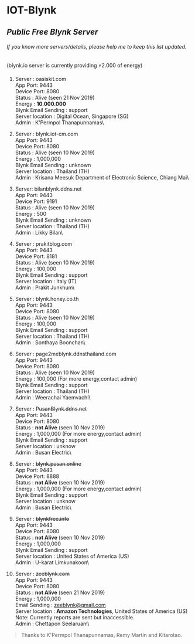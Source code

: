# **IOT-Blynk**

## *Public Free Blynk Server*
###### If you know more servers/details, please help me to keep this list updated.
(blynk.io server is currently providing ⚡️2.000 of energy)

1. Server : oasiskit.com\
App Port: 9443\
Device Port: 8080\
Status : Alive (seen 21 Nov 2019)\
Energy : **10.000.000**\
Blynk Email Sending : support\
Server location : Digital Ocean, Singapore (SG)\
Admin : K'Permpol Thanapunnamas\

2. Server : blynk.iot-cm.com\
App Port: 9443\
Device Port: 8080\
Status : Alive (seen 10 Nov 2019)\
Energy : 1,000,000\
Blynk Email Sending : unknown\
Server location : Thailand (TH)\
Admin : Krisana Meesuk Department of Electronic Science, Chiang Mai\

3. Server: bilanblynk.ddns.net\
App Port: 9443\
Device Port: 9191\
Status : Alive (seen 10 Nov 2019)\
Energy : 500\
Blynk Email Sending : unknown\
Server location : Thailand (TH)\
Admin : Likky Bilan\

4. Server : prakitblog.com\
App Port: 9443\
Device Port: 8181\
Status : Alive (seen 10 Nov 2019)\
Energy : 100,000\
Blynk Email Sending : support\
Server location : Italy (IT)\
Admin : Prakit Junkhum\

5. Server : blynk.honey.co.th\
App Port: 9443\
Device Port: 8080\
Status : Alive (seen 10 Nov 2019)\
Energy : 100,000\
Blynk Email Sending : support\
Server location : Thailand (TH)\
Admin : Sonthaya Boonchan\

6. Server : page2meblynk.ddnsthailand.com\
App Port: 9443\
Device Port: 8080\
Status : Alive (seen 10 Nov 2019)\
Energy : 100,000 (For more energy,contact admin)\
Blynk Email Sending : support\
Server location : Thailand (TH)\
Admin : Weerachai Yaemvachi\

7. Server : ~~PusanBlynk.ddns.net~~\
App Port: 9443\
Device Port: 8080\
Status : **not Alive** (seen 10 Nov 2019)\
Energy : 1,000,000 (For more energy,contact admin)\
Blynk Email Sending : support\
Server location : unknow\
Admin : Busan Electric\

8. Server : ~~blynk.pusan.online~~\
App Port: 9443\
Device Port: 8888\
Status : **not Alive** (seen 10 Nov 2019)\
Energy : 1,000,000 (For more energy,contact admin)\
Blynk Email Sending : support\
Server location : unknow\
Admin : Busan Electric\

9. Server : ~~blynkfree.info~~\
App Port: 9443\
Device Port: 8080\
Status : **not Alive** (seen 10 Nov 2019)\
Energy : 1,000,000\
Blynk Email Sending : support\
Server location : United States of America (US)\
Admin : U-karat Limkunakoon\

10. Server : ~~zeeblynk.com~~\
App Port: 9443\
Device Port: 8080\
Status : **not Alive** (seen 21 Nov 2019)\
Energy : 1,000,000\
Email Sending : zeeblynk@gmail.com\
Server location : **Amazon Technologies**, United States of America (US)\
Note: Currently reports are sent but inaccessible.\
Admin : Chettapon Seelaruam\


> Thanks to K'Permpol Thanapunnamas, Remy Martin and Kitarotao.

